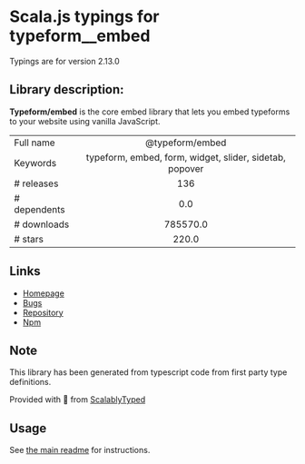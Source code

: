 
# Scala.js typings for typeform__embed

Typings are for version 2.13.0

## Library description:
**Typeform/embed** is the core embed library that lets you embed typeforms to your website using vanilla JavaScript.

|                    |                 |
| ------------------ | :-------------: |
| Full name          | @typeform/embed |
| Keywords           | typeform, embed, form, widget, slider, sidetab, popover |
| # releases         | 136 |
| # dependents       | 0.0 |
| # downloads        | 785570.0 |
| # stars            | 220.0 |

## Links
- [Homepage](https://github.com/Typeform/embed/blob/main/packages/embed#readme)
- [Bugs](https://github.com/Typeform/embed/issues)
- [Repository](https://github.com/Typeform/embed)
- [Npm](https://www.npmjs.com/package/%40typeform%2Fembed)
    


## Note
This library has been generated from typescript code from first party type definitions.

Provided with :purple_heart: from [ScalablyTyped](https://github.com/oyvindberg/ScalablyTyped)

## Usage
See [the main readme](../../readme.md) for instructions.


